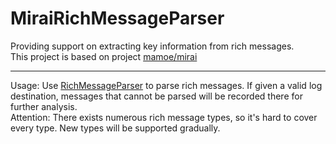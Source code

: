 # MiraiRichMessageParser
Providing support on extracting key information from rich messages.  
This project is based on project [mamoe/mirai](https://github.com/mamoe/mirai)  

---
Usage: Use [RichMessageParser](https://github.com/Under-estimate/MiraiRichMessageParser/tree/main/src/main/java/org/zrnq/RichMessageParser.java) to parse rich messages. If given a valid log destination, messages that cannot be parsed will be recorded there for further analysis.  
Attention: There exists numerous rich message types, so it's hard to cover every type. New types will be supported gradually.